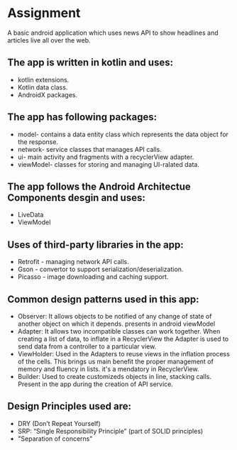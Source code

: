 	
# Assignment

A basic android application which uses news API to show headlines and articles live all over the web.

## The app is written in kotlin and uses:

* kotlin extensions.
* Kotlin data class.
* AndroidX packages.

## The app has following packages:

* model- contains a data entity class which represents the data object for the response.
* network- service classes that manages API calls.
* ui- main activity and fragments with a recyclerView adapter.
* viewModel- classes for storing and managing UI-ralated data.

## The app follows the Android Architectue Components desgin and uses:

* LiveData
* ViewModel

## Uses of third-party libraries in the app:

* Retrofit - managing network API calls.
* Gson - convertor to support serialization/deserialization.
* Picasso - image downloading and caching support.

## Common design patterns used in this app:

* Observer: It allows objects to be notified of any change of state of another object on which it depends. 
  presents in android viewModel
* Adapter: It allows two incompatible classes can work together. When creating a list of data, to inflate in a RecyclerView the Adapter   is used to send data from a controller to a particular view.
* ViewHolder: Used in the Adapters to reuse views in the inflation process of the cells. This brings us main benefit the proper    	   management of memory and fluency in lists. it's a mendatory in RecyclerView.
* Builder: Used to create customizeds objects in line, stacking calls. Present in the app during the creation of API service.

## Design Principles used are:

* DRY (Don’t Repeat Yourself)
* SRP: “Single Responsibility Principle” (part of SOLID principles)
* "Separation of concerns"
